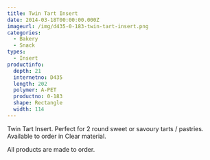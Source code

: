 ```yaml
---
title: Twin Tart Insert
date: 2014-03-18T00:00:00.000Z
imageurl: /img/d435-0-183-twin-tart-insert.png
categories:
  - Bakery
  - Snack
types:
  - Insert
productinfo:
  depth: 21
  internetno: D435
  length: 202
  polymer: A-PET
  productno: 0-183
  shape: Rectangle
  width: 114
---
```

Twin Tart Insert. Perfect for 2 round sweet or savoury tarts / pastries. Available to order in Clear material.

All products are made to order.
